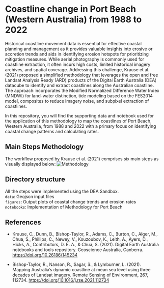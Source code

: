 # Coastline change in Port Beach (Western Australia) from 1988 to 2022

Historical coastline movement data is essential for effective coastal planning and management as it provides valuable insights into erosive or accretion trends and aids in identifying erosion hotspots for prioritizing mitigation measures. While aerial photography is commonly used for coastline extraction, it often incurs high costs, limited historical imagery archives, and spatial coverage. Addressing this challenge, Krause et al. (2021) proposed a simplified methodology that leverages the open and free Landsat Analysis Ready (ARD) products of the Digital Earth Australia (DEA) datacube to identify and extract coastlines along the Australian coastline. The approach incorporates the Modified Normalized Difference Water Index (MNDWI) for land-water distinction, tide modeling based on the FES2014 model, composites to reduce imagery noise, and subpixel extraction of coastlines. 

In this repository, you will find the supporting data and notebook used for the application of this methodology to map the coastlines of Port Beach, Western Australia, from 1988 and 2022 with a primary focus on identifying coastal change patterns and calculating rates.

## Main Steps Methodology

The workflow proposed by Krause et al. (2021) comprises six main steps as visually displayed below:
![Methodology]()

## Directory structure 

All the steps were implemented using the DEA Sandbox.\
`data`: Geojson input files\
`figures`: Output plots of coastal change trends and erosion rates\
`notebooks`: Implementation of Methodology for Port Beach


## References

* Krause, C., Dunn, B., Bishop-Taylor, R., Adams, C., Burton, C., Alger, M., Chua, S., Phillips, C., Newey, V., Kouzoubov, K., Leith, A., Ayers, D., Hicks, A., Contributors, D. E. A., & Chua, S. (2021). Digital Earth Australia notebooks and tools repository. Geoscience Australia, Canberra. https://doi.org/10.26186/145234

* Bishop-Taylor, R., Nanson, R., Sagar, S., & Lymburner, L. (2021). Mapping Australia’s dynamic coastline at mean sea level using three decades of Landsat imagery. Remote Sensing of Environment, 267, 112734. https://doi.org/10.1016/j.rse.2021.112734

